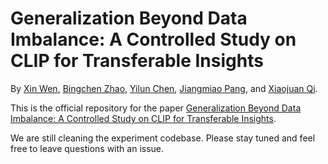 # Generalization Beyond Data Imbalance: A Controlled Study on CLIP for Transferable Insights

By [Xin Wen](https://wen-xin.info),  [Bingchen Zhao](https://bzhao.me), [Yilun Chen](https://yilunchen.com/about/), [Jiangmiao Pang](https://oceanpang.github.io/), and [Xiaojuan Qi](https://xjqi.github.io/).

This is the official repository for the paper [Generalization Beyond Data Imbalance: A Controlled Study on CLIP for Transferable Insights](https://arxiv.org/abs/2405.21070).

We are still cleaning the experiment codebase. Please stay tuned and feel free to leave questions with an issue.
